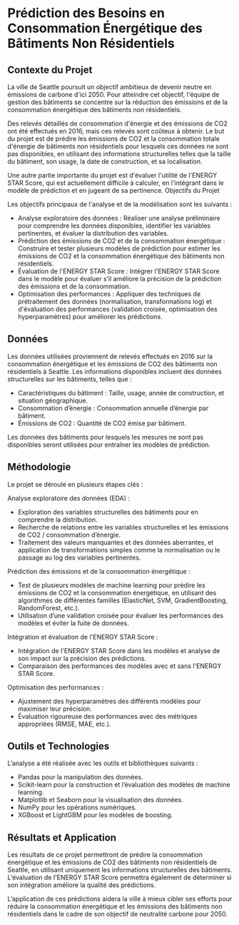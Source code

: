 # Prédiction des Besoins en Consommation Énergétique des Bâtiments Non Résidentiels

## Contexte du Projet

La ville de Seattle poursuit un objectif ambitieux de devenir neutre en émissions de carbone d'ici 2050. Pour atteindre cet objectif, l'équipe de gestion des bâtiments se concentre sur la réduction des émissions et de la consommation énergétique des bâtiments non résidentiels.

Des relevés détaillés de consommation d'énergie et des émissions de CO2 ont été effectués en 2016, mais ces relevés sont coûteux à obtenir. Le but du projet est de prédire les émissions de CO2 et la consommation totale d'énergie de bâtiments non résidentiels pour lesquels ces données ne sont pas disponibles, en utilisant des informations structurelles telles que la taille du bâtiment, son usage, la date de construction, et sa localisation.

Une autre partie importante du projet est d'évaluer l'utilité de l'ENERGY STAR Score, qui est actuellement difficile à calculer, en l'intégrant dans le modèle de prédiction et en jugeant de sa pertinence.
Objectifs du Projet

Les objectifs principaux de l'analyse et de la modélisation sont les suivants :
- Analyse exploratoire des données : Réaliser une analyse préliminaire pour comprendre les données disponibles, identifier les variables pertinentes, et évaluer la distribution des variables.
- Prédiction des émissions de CO2 et de la consommation énergétique : Construire et tester plusieurs modèles de prédiction pour estimer les émissions de CO2 et la consommation énergétique des bâtiments non résidentiels.
- Évaluation de l'ENERGY STAR Score : Intégrer l'ENERGY STAR Score dans le modèle pour évaluer s’il améliore la précision de la prédiction des émissions et de la consommation.
- Optimisation des performances : Appliquer des techniques de prétraitement des données (normalisation, transformations log) et d'évaluation des performances (validation croisée, optimisation des hyperparamètres) pour améliorer les prédictions.

## Données

Les données utilisées proviennent de relevés effectués en 2016 sur la consommation énergétique et les émissions de CO2 des bâtiments non résidentiels à Seattle. Les informations disponibles incluent des données structurelles sur les bâtiments, telles que :
- Caractéristiques du bâtiment : Taille, usage, année de construction, et situation géographique.
- Consommation d’énergie : Consommation annuelle d’énergie par bâtiment.
- Émissions de CO2 : Quantité de CO2 émise par bâtiment.

Les données des bâtiments pour lesquels les mesures ne sont pas disponibles seront utilisées pour entraîner les modèles de prédiction.

## Méthodologie

Le projet se déroule en plusieurs étapes clés :

Analyse exploratoire des données (EDA) :
- Exploration des variables structurelles des bâtiments pour en comprendre la distribution.
- Recherche de relations entre les variables structurelles et les émissions de CO2 / consommation d’énergie.
- Traitement des valeurs manquantes et des données aberrantes, et application de transformations simples comme la normalisation ou le passage au log des variables pertinentes.

Prédiction des émissions et de la consommation énergétique :
- Test de plusieurs modèles de machine learning pour prédire les émissions de CO2 et la consommation énergétique, en utilisant des algorithmes de différentes familles (ElasticNet, SVM, GradientBoosting, RandomForest, etc.).
- Utilisation d’une validation croisée pour évaluer les performances des modèles et éviter la fuite de données.

Intégration et évaluation de l'ENERGY STAR Score :
- Intégration de l'ENERGY STAR Score dans les modèles et analyse de son impact sur la précision des prédictions.
- Comparaison des performances des modèles avec et sans l'ENERGY STAR Score.

Optimisation des performances :
- Ajustement des hyperparamètres des différents modèles pour maximiser leur précision.
- Évaluation rigoureuse des performances avec des métriques appropriées (RMSE, MAE, etc.).

## Outils et Technologies

L’analyse a été réalisée avec les outils et bibliothèques suivants :
- Pandas pour la manipulation des données.
- Scikit-learn pour la construction et l’évaluation des modèles de machine learning.
- Matplotlib et Seaborn pour la visualisation des données.
- NumPy pour les opérations numériques.
- XGBoost et LightGBM pour les modèles de boosting.

## Résultats et Application

Les résultats de ce projet permettront de prédire la consommation énergétique et les émissions de CO2 des bâtiments non résidentiels de Seattle, en utilisant uniquement les informations structurelles des bâtiments. L'évaluation de l'ENERGY STAR Score permettra également de déterminer si son intégration améliore la qualité des prédictions.

L’application de ces prédictions aidera la ville à mieux cibler ses efforts pour réduire la consommation énergétique et les émissions des bâtiments non résidentiels dans le cadre de son objectif de neutralité carbone pour 2050.
